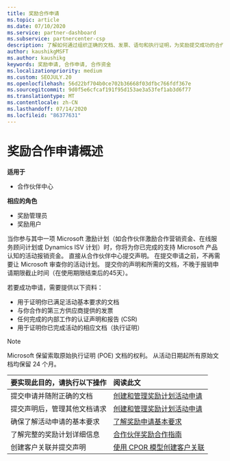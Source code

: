 ```yaml
---
title: 奖励合作申请
ms.topic: article
ms.date: 07/10/2020
ms.service: partner-dashboard
ms.subservice: partnercenter-csp
description: 了解如何通过组织正确的文档、发票、语句和执行证明，为奖励提交成功的合作声明。
author: kaushikgMSFT
ms.author: kaushikg
keywords: 奖励申请, 合作申请, 合作资金
ms.localizationpriority: medium
ms.custom: SEOJULY.20
ms.openlocfilehash: 56d22bf704b0ce702b36668f03dfbc766fdf367e
ms.sourcegitcommit: 9d0f5e6cfcaf191f95d153ae3a53fef1ab3d6f77
ms.translationtype: MT
ms.contentlocale: zh-CN
ms.lasthandoff: 07/14/2020
ms.locfileid: "86377631"
---
```

# <a name="incentives-co-op-claims-overview"></a>奖励合作申请概述

**适用于**

- 合作伙伴中心

**相应的角色**

- 奖励管理员
- 奖励用户

当你参与其中一项 Microsoft 激励计划（如合作伙伴激励合作营销资金、在线服务顾问计划或 Dynamics ISV 计划）时，你将为你已完成的支持 Microsoft 产品认知的活动报销资金。 直接从合作伙伴中心提交声明。 在提交申请之前，不再需要让 Microsoft 审查你的活动计划。 提交你的声明和所需的文档，不晚于报销申请期限截止时间（在使用期限结束后的45天）。

若要成功申请，需要提供以下资料：

- 用于证明你已满足活动基本要求的文档
- 与你合作的第三方供应商提供的发票
- 任何完成的内部工作的认证声明和报告 (CSR)
- 用于证明你已完成活动的相应文档（执行证明） 

>[!NOTE]
>Microsoft 保留索取原始执行证明 (POE) 文档的权利。 从活动日期起所有原始文档均保留 24 个月。 

|**要实现此目的，请执行以下操作**   |**阅读此文**   |
|-----------------|:--------------------------------------|
|提交申请并随附正确的文档|[创建和管理奖励计划活动申请](create-incentives-claims.md)|
|提交声明后，管理其他文档请求|[创建和管理奖励计划活动申请](create-incentives-claims.md)  |
|确保了解活动申请的基本要求|[了解奖励申请基本要求](core-requirements.md)   |
|了解完整的奖励计划详细信息|[合作伙伴奖励合作指南](https://assets.microsoft.com/coop-guidebook.pdf)
|创建客户关联并提交声明 |[使用 CPOR 模型创建客户关联](submit-osa-claim.md)|
                                                                                 
                                   
